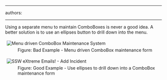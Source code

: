 

---
authors:

---




<span class='intro'> <p>Using a separate menu to maintain ComboBoxes is never a good idea. A 
better solution is to use an ellipses button to drill down into the 
menu.</p> </span>

<dl class="badImage"><dt>
      <img src="http&#58;//www.ssw.com.au/ssw/Standards/Rules/Images/ComboBoxMenuBad.gif" alt="Menu driven ComboBox Maintenance System" style="margin&#58;5px;" />
   </dt><dd>Figure&#58; Bad Example - Menu driven ComboBox maintenance form</dd></dl><dl class="goodImage"><dt>
      <img src="http&#58;//www.ssw.com.au/ssw/Standards/Rules/Images/Ellipses.gif" alt="SSW eXtreme Emails! - Add Incident" style="margin&#58;5px;" />
   </dt><dd>Figure&#58; Good Example - Use ellipses to drill down into a ComboBox maintenance form</dd></dl>


